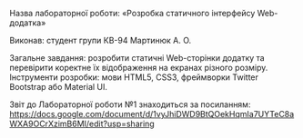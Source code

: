 Назва лабораторної роботи: «Розробка статичного інтерфейсу Web-додатка»

Виконав: студент групи КВ-94 Мартинюк А. О.

Загальне завдання: розробити статичні Web-сторінки додатку та перевірити коректне їх відображення на екранах різного розміру. Інструменти розробки: мови HTML5, CSS3, фреймворки Twitter Bootstrap або Material UI.

Звіт до Лабораторної роботи №1 знаходиться за посиланням: https://docs.google.com/document/d/1vyJhiDWD9BtQOekHqmIa7UYTeC8aWXA9OCrXzimB6MI/edit?usp=sharing

 
